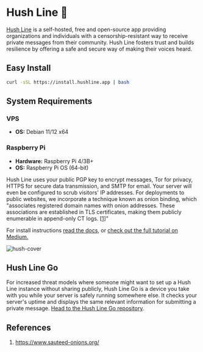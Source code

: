 # Hush Line 🤫

[Hush Line](https://hushline.app) is a self-hosted, free and open-source app providing organizations and individuals with a censorship-resistant way to receive private messages from their community. Hush Line fosters trust and builds resilience by offering a safe and secure way of making their voices heard.

## Easy Install

```bash
curl -sSL https://install.hushline.app | bash
```

## System Requirements

### VPS
- **OS:** Debian 11/12 x64

### Raspberry Pi
- **Hardware:** Raspberry Pi 4/3B+
- **OS:** Raspberry Pi OS (64-bit)

Hush Line uses your public PGP key to encrypt messages, Tor for privacy, HTTPS for secure data transmission, and SMTP for email. Your server will even be configured to scrub visitors' IP addresses. For deployments to public websites, we incorporate a technique known as onion binding, which "associates registered domain names with onion addresses. These associations are established in TLS certificates, making them publicly enumerable in append-only CT logs. &#91;[1](#references)&#93;"

For install instructions [read the docs](https://github.com/scidsg/hushline/tree/main/docs), or [check out the full tutorial on Medium.](https://scidsg.medium.com/installing-and-configuring-hush-line-on-a-raspberry-pi-daefc3865020)

![hush-cover](https://github.com/scidsg/hush-line/assets/28545431/b776d0e0-73a0-4024-b67a-07c4188dd9af)

## Hush Line Go

For increased threat models where someone might want to set up a Hush Line instance without sharing publicly, Hush Line Go is a device you take with you while your server is safely running somewhere else. It checks your server's uptime and displays the same relevant information for submitting a private message. [Head to the Hush Line Go repository](https://github.com/scidsg/hush-line-go/tree/main).

## References

1. https://www.sauteed-onions.org/
